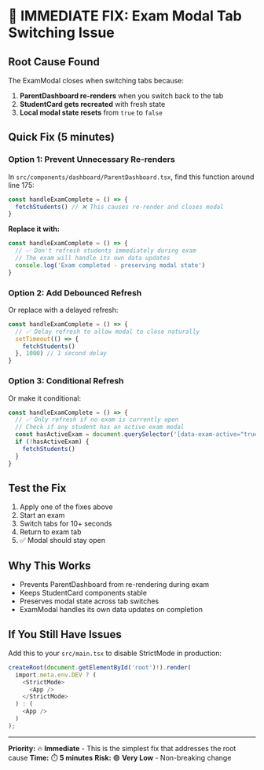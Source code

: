 # 🚨 IMMEDIATE FIX: Exam Modal Tab Switching Issue

## **Root Cause Found**
The ExamModal closes when switching tabs because:
1. **ParentDashboard re-renders** when you switch back to the tab
2. **StudentCard gets recreated** with fresh state
3. **Local modal state resets** from `true` to `false`

## **Quick Fix (5 minutes)**

### **Option 1: Prevent Unnecessary Re-renders**

In `src/components/dashboard/ParentDashboard.tsx`, find this function around line 175:

```typescript
const handleExamComplete = () => {
  fetchStudents() // ❌ This causes re-render and closes modal
}
```

**Replace it with:**
```typescript
const handleExamComplete = () => {
  // ✅ Don't refresh students immediately during exam
  // The exam will handle its own data updates
  console.log('Exam completed - preserving modal state')
}
```

### **Option 2: Add Debounced Refresh**

Or replace with a delayed refresh:
```typescript
const handleExamComplete = () => {
  // ✅ Delay refresh to allow modal to close naturally
  setTimeout(() => {
    fetchStudents()
  }, 1000) // 1 second delay
}
```

### **Option 3: Conditional Refresh**

Or make it conditional:
```typescript
const handleExamComplete = () => {
  // ✅ Only refresh if no exam is currently open
  // Check if any student has an active exam modal
  const hasActiveExam = document.querySelector('[data-exam-active="true"]')
  if (!hasActiveExam) {
    fetchStudents()
  }
}
```

## **Test the Fix**
1. Apply one of the fixes above
2. Start an exam
3. Switch tabs for 10+ seconds
4. Return to exam tab
5. ✅ Modal should stay open

## **Why This Works**
- Prevents ParentDashboard from re-rendering during exam
- Keeps StudentCard components stable
- Preserves modal state across tab switches
- ExamModal handles its own data updates on completion

## **If You Still Have Issues**

Add this to your `src/main.tsx` to disable StrictMode in production:

```typescript
createRoot(document.getElementById('root')!).render(
  import.meta.env.DEV ? (
    <StrictMode>
      <App />
    </StrictMode>
  ) : (
    <App />
  )
);
```

---

**Priority:** 🔥 **Immediate** - This is the simplest fix that addresses the root cause
**Time:** ⏱️ **5 minutes** 
**Risk:** 🟢 **Very Low** - Non-breaking change